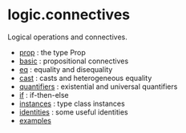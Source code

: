logic.connectives
=================

Logical operations and connectives.

* [prop](prop.lean) : the type Prop
* [basic](basic.lean) : propositional connectives
* [eq](eq.lean) : equality and disequality
* [cast](cast.lean) : casts and heterogeneous equality
* [quantifiers](quantifiers.lean) : existential and universal quantifiers
* [if](if.lean) : if-then-else
* [instances](instances.lean) : type class instances
* [identities](identities.lean) : some useful identities
* [examples](examples/examples.md)